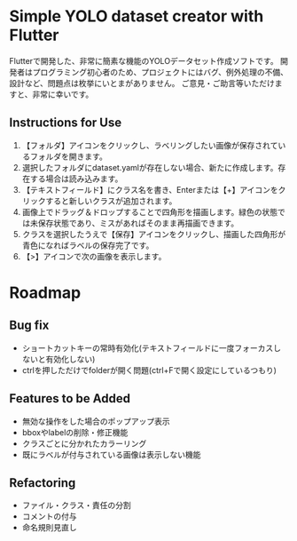 # Simple YOLO dataset creator with Flutter

Flutterで開発した、非常に簡素な機能のYOLOデータセット作成ソフトです。
開発者はプログラミング初心者のため、プロジェクトにはバグ、例外処理の不備、設計など、問題点は枚挙にいとまがありません。
ご意見・ご助言等いただけますと、非常に幸いです。

## Instructions for Use

1. 【フォルダ】アイコンをクリックし、ラベリングしたい画像が保存されているフォルダを開きます。
2. 選択したフォルダにdataset.yamlが存在しない場合、新たに作成します。存在する場合は読み込みます。
3. 【テキストフィールド】にクラス名を書き、Enterまたは【+】アイコンをクリックすると新しいクラスが追加されます。
4. 画像上でドラッグ＆ドロップすることで四角形を描画します。緑色の状態では未保存状態であり、ミスがあればそのまま再描画できます。
5. クラスを選択したうえで【保存】アイコンをクリックし、描画した四角形が青色になればラベルの保存完了です。
6. 【>】アイコンで次の画像を表示します。

# Roadmap

## Bug fix
+ ショートカットキーの常時有効化(テキストフィールドに一度フォーカスしないと有効化しない)
+ ctrlを押しただけでfolderが開く問題(ctrl+Fで開く設定にしているつもり)

## Features to be Added
+ 無効な操作をした場合のポップアップ表示
+ bboxやlabelの削除・修正機能
+ クラスごとに分かれたカラーリング
+ 既にラベルが付与されている画像は表示しない機能

## Refactoring
+ ファイル・クラス・責任の分割
+ コメントの付与
+ 命名規則見直し
